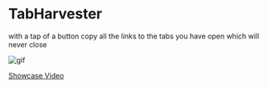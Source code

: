 # TabHarvester
with a tap of a button copy all the links to the tabs you have open which will never close

![gif](https://cloud-hm4m6ab0l-hack-club-bot.vercel.app/0tab.gif)

[Showcase Video](https://www.youtube.com/watch?v=cAn-WqplXh8)
